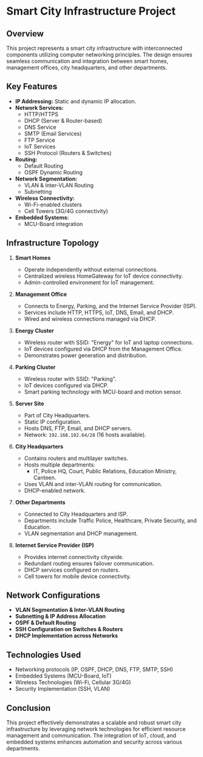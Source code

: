 # Smart City Infrastructure Project

## Overview
This project represents a smart city infrastructure with interconnected components utilizing computer networking principles. The design ensures seamless communication and integration between smart homes, management offices, city headquarters, and other departments.

## Key Features
- **IP Addressing:** Static and dynamic IP allocation.
- **Network Services:**
  - HTTP/HTTPS
  - DHCP (Server & Router-based)
  - DNS Service
  - SMTP (Email Services)
  - FTP Service
  - IoT Services
  - SSH Protocol (Routers & Switches)
- **Routing:**
  - Default Routing
  - OSPF Dynamic Routing
- **Network Segmentation:**
  - VLAN & Inter-VLAN Routing
  - Subnetting
- **Wireless Connectivity:**
  - Wi-Fi-enabled clusters
  - Cell Towers (3G/4G connectivity)
- **Embedded Systems:**
  - MCU-Board integration

## Infrastructure Topology
1. **Smart Homes**
   - Operate independently without external connections.
   - Centralized wireless HomeGateway for IoT device connectivity.
   - Admin-controlled environment for IoT management.

2. **Management Office**
   - Connects to Energy, Parking, and the Internet Service Provider (ISP).
   - Services include HTTP, HTTPS, IoT, DNS, Email, and DHCP.
   - Wired and wireless connections managed via DHCP.

3. **Energy Cluster**
   - Wireless router with SSID: "Energy" for IoT and laptop connections.
   - IoT devices configured via DHCP from the Management Office.
   - Demonstrates power generation and distribution.

4. **Parking Cluster**
   - Wireless router with SSID: "Parking".
   - IoT devices configured via DHCP.
   - Smart parking technology with MCU-board and motion sensor.

5. **Server Site**
   - Part of City Headquarters.
   - Static IP configuration.
   - Hosts DNS, FTP, Email, and DHCP servers.
   - Network: `192.168.102.64/28` (16 hosts available).

6. **City Headquarters**
   - Contains routers and multilayer switches.
   - Hosts multiple departments:
     - IT, Police HQ, Court, Public Relations, Education Ministry, Canteen.
   - Uses VLAN and inter-VLAN routing for communication.
   - DHCP-enabled network.

7. **Other Departments**
   - Connected to City Headquarters and ISP.
   - Departments include Traffic Police, Healthcare, Private Security, and Education.
   - VLAN segmentation and DHCP management.

8. **Internet Service Provider (ISP)**
   - Provides internet connectivity citywide.
   - Redundant routing ensures failover communication.
   - DHCP services configured on routers.
   - Cell towers for mobile device connectivity.

## Network Configurations
- **VLAN Segmentation & Inter-VLAN Routing**
- **Subnetting & IP Address Allocation**
- **OSPF & Default Routing**
- **SSH Configuration on Switches & Routers**
- **DHCP Implementation across Networks**

## Technologies Used
- Networking protocols (IP, OSPF, DHCP, DNS, FTP, SMTP, SSH)
- Embedded Systems (MCU-Board, IoT)
- Wireless Technologies (Wi-Fi, Cellular 3G/4G)
- Security Implementation (SSH, VLAN)

## Conclusion
This project effectively demonstrates a scalable and robust smart city infrastructure by leveraging network technologies for efficient resource management and communication. The integration of IoT, cloud, and embedded systems enhances automation and security across various departments.
